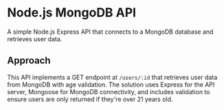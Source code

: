 # Node.js MongoDB API

A simple Node.js Express API that connects to a MongoDB database and retrieves user data.

## Approach

This API implements a GET endpoint at `/users/:id` that retrieves user data from MongoDB with age validation. The solution uses Express for the API server, Mongoose for MongoDB connectivity, and includes validation to ensure users are only returned if they're over 21 years old.



